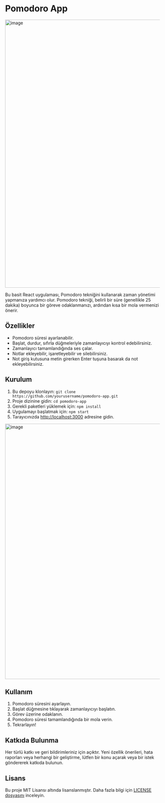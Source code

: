 # Pomodoro App

<img width="869" alt="image" src="https://github.com/KardelRuveyda/react-pomodoro-app/assets/33912144/5fab0049-443f-4723-84fe-aa6cbb7da541">


Bu basit React uygulaması, Pomodoro tekniğini kullanarak zaman yönetimi yapmanıza yardımcı olur. Pomodoro tekniği, belirli bir süre (genellikle 25 dakika) boyunca bir göreve odaklanmanızı, ardından kısa bir mola vermenizi önerir.

## Özellikler

- Pomodoro süresi ayarlanabilir.
- Başlat, durdur, sıfırla düğmeleriyle zamanlayıcıyı kontrol edebilirsiniz.
- Zamanlayıcı tamamlandığında ses çalar.
- Notlar ekleyebilir, işaretleyebilir ve silebilirsiniz.
- Not giriş kutusuna metin girerken Enter tuşuna basarak da not ekleyebilirsiniz.

## Kurulum

1. Bu depoyu klonlayın: `git clone https://github.com/yourusername/pomodoro-app.git`
2. Proje dizinine gidin: `cd pomodoro-app`
3. Gerekli paketleri yüklemek için: `npm install`
4. Uygulamayı başlatmak için: `npm start`
5. Tarayıcınızda [http://localhost:3000](http://localhost:3000) adresine gidin.

<img width="828" alt="image" src="https://github.com/KardelRuveyda/react-pomodoro-app/assets/33912144/51d69c98-aadc-4108-b215-a8db388afa19">


## Kullanım

1. Pomodoro süresini ayarlayın.
2. Başlat düğmesine tıklayarak zamanlayıcıyı başlatın.
3. Görev üzerine odaklanın.
4. Pomodoro süresi tamamlandığında bir mola verin.
5. Tekrarlayın!

## Katkıda Bulunma

Her türlü katkı ve geri bildirimleriniz için açıktır. Yeni özellik önerileri, hata raporları veya herhangi bir geliştirme, lütfen bir konu açarak veya bir istek göndererek katkıda bulunun.

## Lisans

Bu proje MIT Lisansı altında lisanslanmıştır. Daha fazla bilgi için [LICENSE dosyasını](LICENSE) inceleyin.
